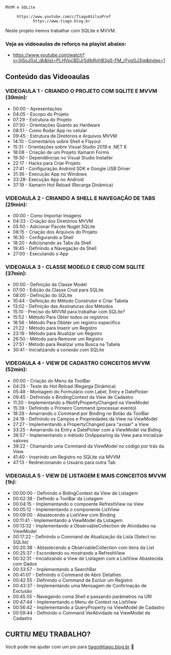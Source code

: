 ```sh
MVVM e SQLite
```


         https://www.youtube.com/c/TiagoASilvaProf
                https://www.tiago.blog.br


Neste projeto iremos trabalhar com SQLite e MVVM.

### Veja as videoaulas de reforço na playist abaixo:         
- https://www.youtube.com/watch?v=3jSoJGsI_dk&list=PLHVpcBDJr5dlbRohB3gS-FM_rFvgGJ3iw&index=1

## Conteúdo das Videoaulas
### VIDEOAULA 1 - CRIANDO O PROJETO COM SQLITE E MVVM (39min):

- 00:00 - Apresentações
- 04:05 - Escopo do Projeto
- 07:29 - Estrutura do Projeto
- 07:50 - Orientações Quanto ao Hardware
- 08:51 - Como Rodar App no celular
- 09:45 - Estrutura de Diretórios e Arquivos MVVM
- 14:10 - Comentários sobre Shell e Flayout
- 15:31 - Orientações sobre Visual Studio 2019 e .NET 6
- 18:08 - Criação de um Projeto Xamarin Forms
- 19:30 - Dependências no Visual Studio Installer
- 22:17 - Hacks para Criar Projeto
- 27:41 - Configuração Android SDK e Google USB Driver
- 31:36 - Execução App no Windows
- 33:28- Execução App no Android
- 37:19 - Xamarin Hot Reload (Recarga Dinâmica)


### VIDEOAULA 2 - CRIANDO A SHELL E NAVEGAÇÃO DE TABS (29min):

- 00:00 - Como Importar Imagens
- 04:33 - Criação dos Diretórios MVVM
- 05:50 - Adicionar Pacote Nuget SQLite
- 08:15 - Criação dos Arquivos do Projeto
- 16:30 - Configurando a Shell
- 18:20 - Adicionando as Tabs da Shell
- 19:45 - Definindo a Navegação da Shell
- 27:00 - Executando o App

### VIDEOAULA 3 - CLASSE MODELO E CRUD COM SQLITE (37min):

- 00:00 - Definição da Classe Model
- 07:00 - Edição da Classe Crud para SQLite
- 08:00 - Definição do SQLite
- 10:44 - Definição do Método Construtor e Criar Tabela
- 13:02 - Definição das Assinaturas dos Métodos
- 15:10 - Preciso do MVVM para trabalhar com SQLite? 
- 15:52 - Método Para Obter todos os registros
- 18:56 - Método Para Obbter um registro específico 
- 21:22 - Método para Inserir um Registro
- 23:19 - Método para Atualizar um Registro
- 26:50 - Método para Remover um Registro
- 27:51 - Método para Realizar uma Busca na Tabela
- 30:41 - Inicializando a conexão com SQLite

### VIDEOAULA 4 - VIEW DE CADASTRO CONCEITOS MVVM (52min):

- 00:00 - Criação do Menu da ToolBar
- 04:29 - Teste do Hot Reload (Regarga Dinâmica)
- 05:48 - Montagem do Formulário com Label, Entry e DatePicker
- 09:45 - Definindo o BindingContext da View de Cadastro
- 11:20 - Implementando a INotifyPropertyChanged na ViewModel
- 15:39 - Definindo o Primeiro Command (processar evento)
- 18:28 - Amarrando o Command por Binding no Botão da ToolBar
- 24:18 - Definindo os Campos e Propriedades da View na ViewModel
- 27:27 - Implementando a PropertyChanged para "avisar" a View
- 33:25 - Amarrando os Entry e DatePicker com a ViewModel via Biding 
- 36:57 - Implementando o método OnAppearing da View para inicializar valores
- 39:22 - Chamando uma Command da ViewModel no código por trás da View.
- 41:40 - Inserindo um Registro no SQLite via MVVM
- 47:13 - Redirecionando o Usuário para outra Tab

### VIDEOAULA 5 - VIEW DE LISTAGEM E MAIS CONCEITOS MVVM (1h):

- 00:00:00 - Definindo o BidingContext da View de Listagem
- 00:02:38 - Definido a ToolBar da Listagem
- 00:04:15 - Implementando o compoente RefreshView na View
- 00:05:12 - Implementando o componente ListView
- 00:09:00 - Abastecendo a ListView com Binding
- 00:11:41 - Implementando a ViewModel da Listagem
- 00:13:32 - Implementando a ObservableCollection de Atividades na ViewModel
- 00:17:22 - Definindo o Command de Atualização da Lista (Select no SQLite)
- 00:20:38 - Abtastecendo a ObservableCollection com itens da List
- 00:25:37 - Escondendo ou mostrando a RefreshView
- 00:32:31 - Inicializando a View de Listagem com a ListView Abastecida com Dados
- 00:33:57 - Implementando a SearchBar
- 00:41:07 - Definindo o Command de Abrir Detalhes
- 00:42:55 - Definindo o Command de Excluir um Registro
- 00:43:37 - Implementando uma Mensagem de Confirmação de Exclusão
- 00:45:55 - Navegando coma Shell e passando parâmetros na URI
- 00:47:44 - Implementando o Menu de Context na ListView
- 00:56:42 - Implementando a QueryProperty na ViewModel de Cadastro
- 00:59:44 - Definindo o Command VerAtividade na ViewModel de Cadastro 

## CURTIU MEU TRABALHO?
Você pode me ajudar com um pix para tiago@tiago.blog.br 🍻

